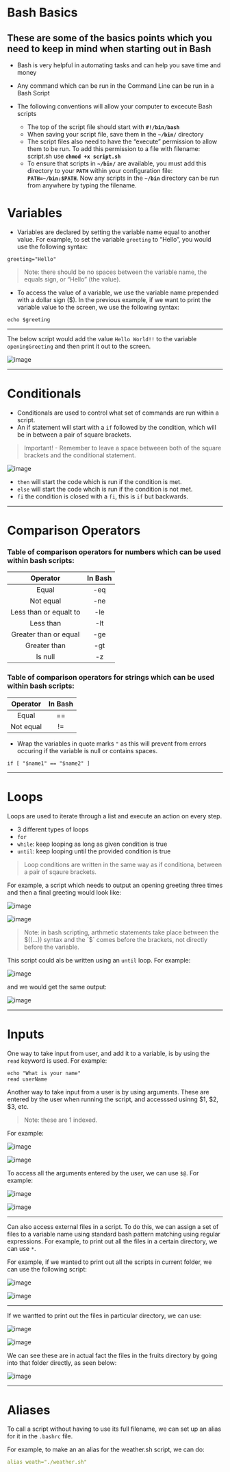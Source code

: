 # Bash Basics

## These are some of the basics points which you need to keep in mind when starting out in Bash

* Bash is very helpful in automating tasks and can help you save time and money
* Any command which can be run in the Command Line can be run in a Bash Script


* The following conventions will allow your computer to excecute Bash scripts
  *  The top of the script file should start with **`#!/bin/bash`** 
  *  When saving your script file, save them in the **`~/bin/`** directory
  *  The script files also need to have the “execute” permission to allow them to be run. To add this permission to a file with filename: script.sh use **`chmod +x script.sh`**
  *  To ensure that scripts in **`~/bin/`** are available, you must add this directory to your **`PATH`** within your configuration file:
**`PATH=~/bin:$PATH`**. Now any scripts in the **`~/bin`** directory can be run from anywhere by typing the filename. 

# Variables

* Variables are declared by setting the variable name equal to another value. For example, to set the variable `greeting` to “Hello”, you would use the following syntax:
```console
greeting="Hello"
```
> Note: there should be no spaces between the variable name, the equals sign, or “Hello” (the value).

* To access the value of a variable, we use the variable name prepended with a dollar sign ($). In the previous example, if we want to print the variable value to the screen, we use the following syntax:
```console 
echo $greeting
```
---

The below script would add the value `Hello World!!` to the variable `openingGreeting` and then print it out to the screen. 

![image](https://user-images.githubusercontent.com/107522496/197706656-92f5ddfe-05e4-49be-8bf0-509f70767d0d.png)

---

# Conditionals 

* Conditionals are used to control what set of commands are run within a script. 
* An if statement will start with a `if` followed by the condition, which will be in between a pair of square brackets.

> Important! - Remember to leave a space betweeen both of the square brackets and the conditional statement.

![image](https://user-images.githubusercontent.com/107522496/197709581-4ebe6e00-47fd-494d-b9ca-11b6cc6a82f1.png)

* `then` will start the code which is run if the condition is met.
* `else` will start the code whcih is run if the condition is not met.
* `fi` the condition is closed with a `fi`, this is `if` but backwards. 

---

# Comparison Operators 

### Table of comparison operators for numbers which can be used within bash scripts:

| **Operator**|  **In Bash**|
| :-----------: | :-----------: |
| Equal|-eq|
| Not equal|-ne|
| Less than or equalt to|-le|
| Less than|-lt|
| Greater than or equal|-ge|
| Greater than|-gt|
| Is null|-z|

### Table of comparison operators for strings which can be used within bash scripts:

| **Operator**|  **In Bash**|
| :-----------: | :-----------: |
| Equal| == |
| Not equal| != |

* Wrap the variables in quote marks `"` as this will prevent from errors occuring if the variable is null or contains spaces. 

```console
if [ "$name1" == "$name2" ]
```
---

# Loops

Loops are used to iterate through a list and execute an action on every step. 

* 3 different types of loops
 * `for`
 * `while`: keep looping as long as given condition is true 
 * `until`: keep looping until the provided condition is true 

> Loop conditions are written in the same way as if conditiona, between a pair of sqaure brackets.

For example, a script which needs to output an opening greeting three times and then a final greeting would look like:

![image](https://user-images.githubusercontent.com/107522496/197717627-7d74ff02-9ade-4266-8657-53bc0e6fa816.png)

![image](https://user-images.githubusercontent.com/107522496/197717819-370d782e-9b4d-4bb1-956a-8aa47117a930.png)

> Note: in bash scripting, arthmetic statements take place between the $((...)) syntax and the `$` comes before the brackets, not directly before the variable.

This script could als be written using an `until` loop. For example: 

![image](https://user-images.githubusercontent.com/107522496/197718899-a1bb5113-2d8c-4f0d-bdd1-791045fe5b3d.png)

and we would get the same output:

![image](https://user-images.githubusercontent.com/107522496/197719191-f3807c58-33f5-4880-93bb-ca5ec5305651.png)

---

# Inputs

One way to take input from user, and add it to a variable, is by using the `read` keyword is used. For example: 
```console
echo "What is your name"
read userName 
```

Another way to take input from a user is by using arguments. These are entered by the user when running the script, and accesssed usinng $1, $2, $3, etc.

> Note: these are 1 indexed. 

For example: 

![image](https://user-images.githubusercontent.com/107522496/197723927-1eeb9138-4427-4aaf-8db8-dafd6ad8ad12.png)

![image](https://user-images.githubusercontent.com/107522496/197723988-3f0af7e1-d2cc-4b44-9f9f-6598322ed562.png)

To access all the arguments entered by the user, we can use `$@`. For example: 

![image](https://user-images.githubusercontent.com/107522496/197726592-e248128f-4943-46eb-bf33-6db7dadb3af7.png)

![image](https://user-images.githubusercontent.com/107522496/197726686-e454ec60-8d8e-4407-ab29-64e7e4ac929c.png)

---

Can also access external files in a script. To do this, we can assign a set of files to a variable name using standard bash pattern matching using regular expressions.
For example, to print out all the files in a certain directory, we can use `*`.

For example, if we wanted to print out all the scripts in current folder, we can use the following script:

![image](https://user-images.githubusercontent.com/107522496/197739710-6670509b-6bb0-44ea-8992-441ec79f2273.png)

![image](https://user-images.githubusercontent.com/107522496/197739765-4e82c2f2-5211-4fbb-bfe3-ceca4275b260.png)

---

If we wantted to print out the files in particular directory, we can use:  

![image](https://user-images.githubusercontent.com/107522496/197741133-8a87360e-c4c7-47fa-99be-3ca063a8b8dd.png)

![image](https://user-images.githubusercontent.com/107522496/197741204-a13aea81-cfbb-448f-8ef0-1fa8b2d4b2e6.png)

We can see these are in actual fact the files in the fruits directory by going into that folder directly, as seen below: 

![image](https://user-images.githubusercontent.com/107522496/197741394-e4028e7b-132d-492a-9c11-0e121e6db589.png)

---

# Aliases

To call a script without having to use its full filename, we can set up an alias for it in the `.bashrc` file.

For example, to make an an alias for the weather.sh script, we can do:


```yaml 
alias weath="./weather.sh"
```



